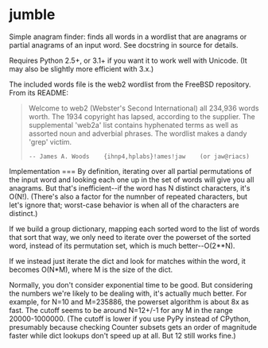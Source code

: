jumble
======

Simple anagram finder: finds all words in a wordlist that are anagrams
or partial anagrams of an input word. See docstring in source for
details.

Requires Python 2.5+, or 3.1+ if you want it to work well with
Unicode. (It may also be slightly more efficient with 3.x.)

The included words file is the web2 wordlist from the FreeBSD
repository. From its README:

> Welcome to web2 (Webster's Second International) all 234,936 words worth.
> The 1934 copyright has lapsed, according to the supplier.  The
> supplemental 'web2a' list contains hyphenated terms as well as assorted
> noun and adverbial phrases.  The wordlist makes a dandy 'grep' victim.
>
>     -- James A. Woods    {ihnp4,hplabs}!ames!jaw    (or jaw@riacs)

Implementation === By definition, iterating over all partial
permutations of the input word and looking each one up in the set of
words will give you all anagrams. But that's inefficient--if the word
has N distinct characters, it's O(N!). (There's also a factor for the
numnber of repeated characters, but let's ignore that; worst-case
behavior is when all of the characters are distinct.)

If we build a group dictionary, mapping each sorted word to the list
of words that sort that way, we only need to iterate over the powerset
of the sorted word, instead of its permutation set, which is much
better--O(2**N).

If we instead just iterate the dict and look for matches within the
word, it becomes O(N*M), where M is the size of the dict.

Normally, you don't consider exponential time to be good. But
considering the numbers we're likely to be dealing with, it's actually
much better. For example, for N=10 and M=235886, the powerset
algorithm is about 8x as fast. The cutoff seems to be around N=12+/-1
for any M in the range 20000-1000000. (The cutoff is lower if you use
PyPy instead of CPython, presumably because checking Counter subsets
gets an order of magnitude faster while dict lookups don't speed up at
all. But 12 still works fine.)
